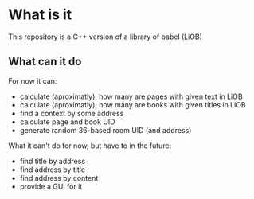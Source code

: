 # What is it

This repository is a C++ version of a library of babel (LiOB)

## What can it do

For now it can:

- calculate (aproximatly), how many are pages with given text in LiOB
- calculate (aproximatly), how many are books with given titles in LiOB
- find a context by some address
- calculate page and book UID
- generate random 36-based room UID (and address)

What it can't do for now, but have to in the future:

- find title by address
- find address by title
- find address by content
- provide a GUI for it
